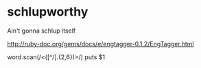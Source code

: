 schlupworthy
============

Ain't gonna schlup itself

http://ruby-doc.org/gems/docs/e/engtagger-0.1.2/EngTagger.html

word.scan(/\<([^\/].{2,6})\>/)
puts $1
